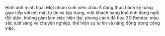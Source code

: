 Hình ảnh minh họa: Một nhóm sinh viên châu Á đang thực hành kỹ năng giao tiếp với nét mặt tự tin và tập trung, một khách hàng khó tính đang ngồi đối diện, không gian làm việc hiện đại, phong cách đồ họa 3D Render, màu sắc tươi sáng và chuyên nghiệp, thể hiện sự tự tin và năng động trong công việc.